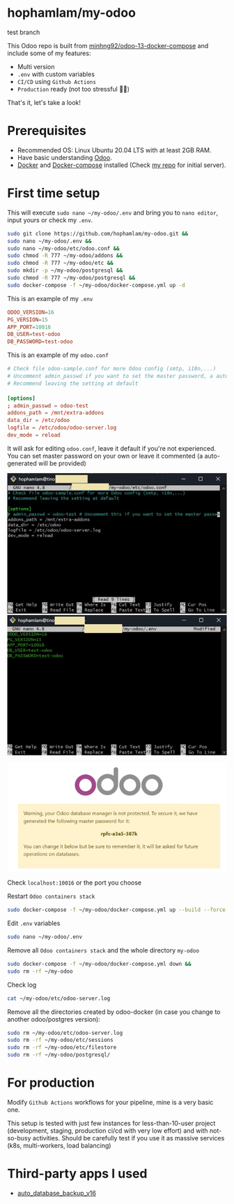 # hophamlam/my-odoo

test branch

This Odoo repo is built from [minhng92/odoo-13-docker-compose](https://github.com/minhng92/odoo-13-docker-compose) and include some of my features:

- Multi version 
- `.env` with custom variables
- `CI/CD` using `Github Actions`
- `Production` ready (not too stressful 🤣🤣)

That's it, let's take a look!

# Prerequisites
- Recommended OS: Linux Ubuntu 20.04 LTS with at least 2GB RAM.
- Have basic understanding [Odoo](https://www.odoo.com/).
- [Docker](https://www.docker.com/) and [Docker-compose](https://docs.docker.com/compose/) installed (Check [my repo](https://github.com/hophamlam/initial-server) for initial server).

# First time setup

This will execute `sudo nano ~/my-odoo/.env` and bring you to `nano editor`, input yours or check my `.env`. 

```bash
sudo git clone https://github.com/hophamlam/my-odoo.git && 
sudo nano ~/my-odoo/.env && 
sudo nano ~/my-odoo/etc/odoo.conf && 
sudo chmod -R 777 ~/my-odoo/addons && 
sudo chmod -R 777 ~/my-odoo/etc && 
sudo mkdir -p ~/my-odoo/postgresql && 
sudo chmod -R 777 ~/my-odoo/postgresql && 
sudo docker-compose -f ~/my-odoo/docker-compose.yml up -d
```

This is an example of my `.env`

```conf
ODOO_VERSION=16
PG_VERSION=15
APP_PORT=10016
DB_USER=test-odoo
DB_PASSWORD=test-odoo
```

This is an example of my `odoo.conf`
```conf
# Check file odoo-sample.conf for more Odoo config (smtp, i18n,...)
# Uncomment admin_passwd if you want to set the master password, a auto-generated password will provided at start-up if comment this line
# Recommend leaving the setting at default 

[options]
; admin_passwd = odoo-test 
addons_path = /mnt/extra-addons
data_dir = /etc/odoo
logfile = /etc/odoo/odoo-server.log
dev_mode = reload
```

It will ask for editing `odoo.conf`, leave it default if you're not experienced. You can set master password on your own or leave it commented (a auto-generated will be provided)

![Alt text](screenshots/odoo.conf.jpg)
![Alt text](screenshots/.env.jpg)



![Alt text](screenshots/master-password.jpg)

Check `localhost:10016` or the port you choose


Restart `Odoo containers stack`

```bash
sudo docker-compose -f ~/my-odoo/docker-compose.yml up --build --force-recreate -d
```

Edit `.env` variables

```bash
sudo nano ~/my-odoo/.env
```

Remove all `Odoo containers stack` and the whole directory `my-odoo`

```bash
sudo docker-compose -f ~/my-odoo/docker-compose.yml down && 
sudo rm -rf ~/my-odoo
```

Check log
```bash
cat ~/my-odoo/etc/odoo-server.log
```

Remove all the directories created by odoo-docker (in case you change to another odoo/postgres version):
```bash
sudo rm ~/my-odoo/etc/odoo-server.log
sudo rm -rf ~/my-odoo/etc/sessions
sudo rm -rf ~/my-odoo/etc/filestore
sudo rm -rf ~/my-odoo/postgresql/
```

# For production

Modify `Github Actions` workflows for your pipeline, mine is a very basic one.

This setup is tested with just few instances for less-than-10-user project (development, staging, production ci/cd with very low effort) and with not-so-busy activities. Should be carefully test if you use it as massive services (k8s, multi-workers, load balancing)

# Third-party apps I used

- [auto_database_backup_v16](https://apps.odoo.com/apps/modules/16.0/auto_database_backup/)
